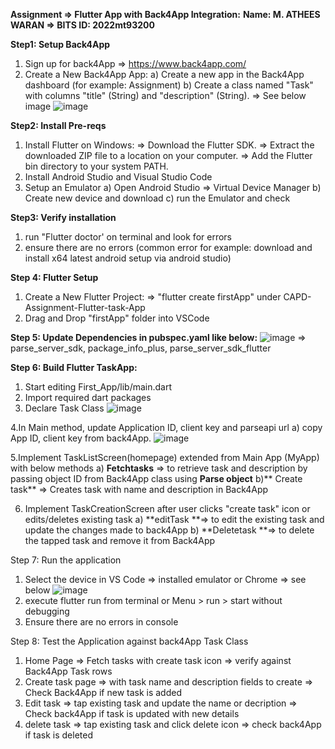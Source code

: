 
**Assignment => Flutter App with Back4App Integration:**
**Name: M. ATHEES WARAN 
=> BITS ID: 2022mt93200**

**Step1: Setup Back4App**
1. Sign up for back4App => https://www.back4app.com/
2. Create a New Back4App App:
   a) Create a new app in the Back4App dashboard (for example: Assignment)
   b) Create a class named "Task" with columns "title" (String) and "description" (String). => See below image
   ![image](https://github.com/atheeswaran/CAPD-Assignment-Flutter-task-App/assets/19812046/6b273c2c-c7a0-48eb-b5c8-444e6e71cd8f)

**Step2: Install Pre-reqs**
1. Install Flutter on Windows:
  => Download the Flutter SDK.
  => Extract the downloaded ZIP file to a location on your computer.
  => Add the Flutter bin directory to your system PATH.
2. Install Android Studio and Visual Studio Code
3. Setup an Emulator
   a) Open Android Studio => Virtual Device Manager
   b) Create new device and download
   c) run the Emulator and check

**Step3: Verify installation**
1. run "Flutter doctor' on terminal and look for errors
2. ensure there are no errors (common error for example: download and install x64 latest android setup via android studio)

**Step 4: Flutter Setup**
1. Create a New Flutter Project:
   => "flutter create firstApp" under CAPD-Assignment-Flutter-task-App
2. Drag and Drop "firstApp" folder into VSCode

**Step 5: Update Dependencies in pubspec.yaml like below:**
![image](https://github.com/atheeswaran/CAPD-Assignment-Flutter-task-App/assets/19812046/10ce1ec4-e7a6-4f80-b876-6eb7840739b7)
=> parse_server_sdk, package_info_plus, parse_server_sdk_flutter

**Step 6: Build Flutter TaskApp:**
1. Start editing First_App/lib/main.dart
2. Import required dart packages
3. Declare Task Class
   ![image](https://github.com/atheeswaran/CAPD-Assignment-Flutter-task-App/assets/19812046/4006fbff-f729-461c-9633-ec918d5c6c47)
   
4.In Main method, update Application ID, client key and parseapi url
  a) copy App ID, client key from back4App.
![image](https://github.com/atheeswaran/CAPD-Assignment-Flutter-task-App/assets/19812046/fee6d20d-dff3-4f99-9fed-7127b0331af6)

5.Implement TaskListScreen(homepage) extended from Main App (MyApp) with below methods
   a) **Fetchtasks** => to retrieve task and description by passing object ID from Back4App class using **Parse object**
   b)** Create task** => Creates task with name and description in Back4App
   
6. Implement TaskCreationScreen after user clicks "create task" icon or edits/deletes existing task
   a) **editTask **=> to edit the existing task and update the changes made to back4App
   b) **Deletetask **=> to delete the tapped task and remove it from Back4App

Step 7: Run the application
1. Select the device in VS Code => installed emulator or Chrome => see below
   ![image](https://github.com/atheeswaran/CAPD-Assignment-Flutter-task-App/assets/19812046/7dd45254-674e-404b-8aec-4d92cfb2db77)
2. execute flutter run from terminal or Menu > run > start without debugging
3. Ensure there are no errors in console

Step 8: Test the Application against back4App Task Class
1) Home Page => Fetch tasks with create task icon => verify against Back4App Task rows
2) Create task page => with task name and description fields to create => Check Back4App if new task is added
3) Edit task => tap existing task and update the name or decription => Check back4App if task is updated with new details
4) delete task => tap existing task and click delete icon => check back4App if task is deleted 


   
 





